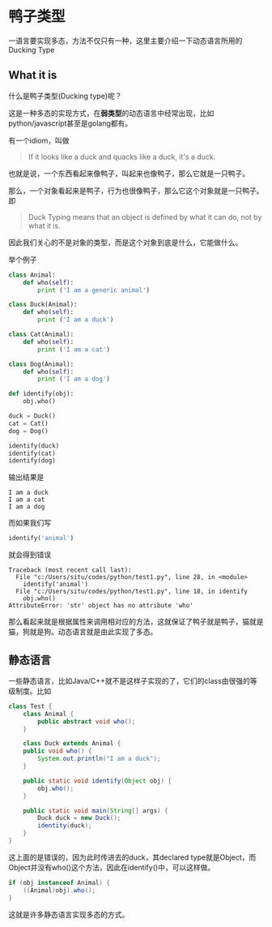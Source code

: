 # 鸭子类型

一语言要实现多态，方法不仅只有一种，这里主要介绍一下动态语言所用的Ducking Type

## What it is

什么是鸭子类型(Ducking type)呢？

这是一种多态的实现方式，在**弱类型**的动态语言中经常出现，比如python/javascript甚至是golang都有。

有一个idiom，叫做

> If it looks like a duck and quacks like a duck, it's a duck.

也就是说，一个东西看起来像鸭子，叫起来也像鸭子，那么它就是一只鸭子。

那么，一个对象看起来是鸭子，行为也很像鸭子，那么它这个对象就是一只鸭子。即

> Duck Typing means that an object is defined by what it can do, not by what it is.

因此我们关心的不是对象的类型，而是这个对象到底是什么，它能做什么。

举个例子

``` python
class Animal:
    def who(self):
        print ('I am a generic animal')

class Duck(Animal):
    def who(self):
        print ('I am a duck')

class Cat(Animal):
    def who(self):
        print ('I am a cat')

class Dog(Animal):
    def who(self):
        print ('I am a dog')

def identify(obj):
    obj.who()

duck = Duck()
cat = Cat()
dog = Dog()

identify(duck)
identify(cat)
identify(dog)
```

输出结果是

``` shell
I am a duck
I am a cat
I am a dog
```

而如果我们写

``` python
identify('animal')
```

就会得到错误

``` shell
Traceback (most recent call last):
  File "c:/Users/situ/codes/python/test1.py", line 28, in <module>
    identify('animal')
  File "c:/Users/situ/codes/python/test1.py", line 18, in identify
    obj.who()
AttributeError: 'str' object has no attribute 'who'
```

那么看起来就是根据属性来调用相对应的方法，这就保证了鸭子就是鸭子，猫就是猫，狗就是狗。动态语言就是由此实现了多态。

## 静态语言

一些静态语言，比如Java/C++就不是这样子实现的了，它们的class由很强的等级制度。比如

``` java
class Test {
    class Animal {
        public abstract void who();
    }

    class Duck extends Animal {
    public void who() {
        System.out.println("I am a duck");
    }

    public static void identify(Object obj) {
        obj.who();
    }

    public static void main(String[] args) {
        Duck duck = new Duck();
        identity(duck);
    }
}
```

这上面的是错误的，因为此时传进去的duck，其declared type就是Object，而Object并没有who()这个方法，因此在identify()中，可以这样做。

``` java
if (obj instanceof Animal) {
    ((Animal)obj).who();
}
```

这就是许多静态语言实现多态的方式。
